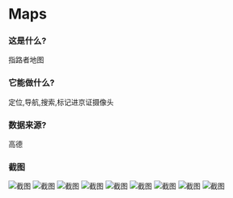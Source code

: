 # Maps

### 这是什么?
指路者地图

### 它能做什么?
定位,导航,搜索,标记进京证摄像头

### 数据来源?
高德

### 截图
![截图](https://github.com/andforce/Maps/blob/master/screenshot/0.png)
![截图](https://github.com/andforce/Maps/blob/master/screenshot/1.png)
![截图](https://github.com/andforce/Maps/blob/master/screenshot/2.png)
![截图](https://github.com/andforce/Maps/blob/master/screenshot/3.png)
![截图](https://github.com/andforce/Maps/blob/master/screenshot/4.png)
![截图](https://github.com/andforce/Maps/blob/master/screenshot/5.png)
![截图](https://github.com/andforce/Maps/blob/master/screenshot/6.png)
![截图](https://github.com/andforce/Maps/blob/master/screenshot/7.png)
![截图](https://github.com/andforce/Maps/blob/master/screenshot/8.png)

